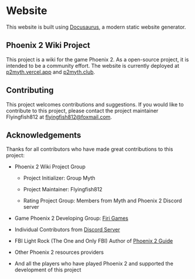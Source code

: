 # Website

This website is built using [Docusaurus](https://docusaurus.io/), a modern static website generator.

## Phoenix 2 Wiki Project

This project is a wiki for the game Phoenix 2. As a open-source project, it is intended to be a community effort. The website is currently deployed at [p2myth.vercel.app](p2myth.vercel.app) and [p2myth.club](p2myth.club).

## Contributing

This project welcomes contributions and suggestions. If you would like to contribute to this project, please contact the project maintainer Flyingfish812 at flyingfish812@foxmail.com.

## Acknowledgements

Thanks for all contributors who have made great contributions to this project:

- Phoenix 2 Wiki Project Group

    - Project Initializer: Group Myth

    - Project Maintainer: Flyingfish812

    - Rating Project Group: Members from Myth and Phoenix 2 Discord server 

- Game Phoenix 2 Developing Group: [Firi Games](https://discord.gg/phoenix2)

- Individual Contributors from [Discord Server](https://discord.gg/phoenix2)

- FBI Light Rock (The One and Only FBI) Author of [Phoenix 2 Guide](https://gamefaqs.gamespot.com/iphone/193681-phoenix-ii/faqs/76704/)

- Other Phoenix 2 resources providers

- And all the players who have played Phoenix 2 and supported the development of this project
